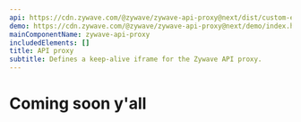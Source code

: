 ```yaml
---
api: https://cdn.zywave.com/@zywave/zywave-api-proxy@next/dist/custom-elements.json
demo: https://cdn.zywave.com/@zywave/zywave-api-proxy@next/demo/index.html
mainComponentName: zywave-api-proxy
includedElements: []
title: API proxy
subtitle: Defines a keep-alive iframe for the Zywave API proxy.
---
```


# Coming soon y'all